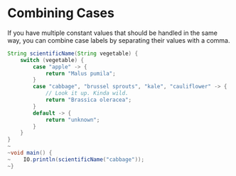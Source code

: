 # Combining Cases

If you have multiple constant values that should be handled in the same way, you can combine
case labels by separating their values with a comma.

```java
String scientificName(String vegetable) {
    switch (vegetable) {
        case "apple" -> {
            return "Malus pumila";
        }
        case "cabbage", "brussel sprouts", "kale", "cauliflower" -> {
            // Look it up. Kinda wild.
            return "Brassica oleracea";
        }
        default -> {
            return "unknown";
        }
    }
}
~
~void main() {
~    IO.println(scientificName("cabbage"));
~}
```